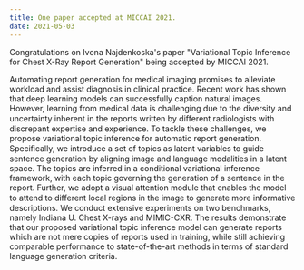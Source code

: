 ```yaml
---
title: One paper accepted at MICCAI 2021.
date: 2021-05-03
---
```


Congratulations on Ivona Najdenkoska's paper "Variational Topic Inference for Chest X-Ray Report Generation" being accepted by MICCAI 2021.

<!--more-->

Automating report generation for medical imaging promises to alleviate workload and assist diagnosis in clinical practice. Recent work has shown that deep learning models can successfully caption natural images. However, learning from medical data is challenging due to the diversity and uncertainty inherent in the reports written by diﬀerent radiologists with discrepant expertise and experience. To tackle these challenges, we propose variational topic inference for automatic report generation. Speciﬁcally, we introduce a set of topics as latent variables to guide sentence generation by aligning image and language modalities in a latent space. The topics are inferred in a conditional variational inference framework, with each topic governing the generation of a sentence in the report. Further, we adopt a visual attention module that enables the model to attend to diﬀerent local regions in the image to generate more informative descriptions. We conduct extensive experiments on two benchmarks, namely Indiana U. Chest X-rays and MIMIC-CXR. The results demonstrate that our proposed variational topic inference model can generate reports which are not mere copies of reports used in training, while still achieving comparable performance to state-of-the-art methods in terms of standard language generation criteria.
